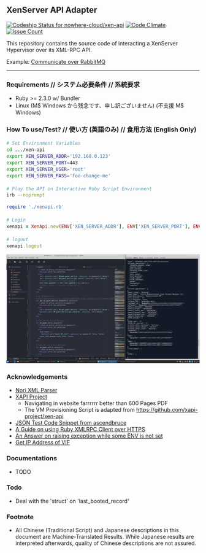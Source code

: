 ## XenServer API Adapter

[ ![Codeship Status for nowhere-cloud/xen-api](https://app.codeship.com/projects/4d2a9250-d4a2-0134-07f4-1aaf05821783/status?branch=master)](https://app.codeship.com/projects/202210) [![Code Climate](https://codeclimate.com/github/nowhere-cloud/xen-api/badges/gpa.svg)](https://codeclimate.com/github/nowhere-cloud/xen-api) [![Issue Count](https://codeclimate.com/github/nowhere-cloud/xen-api/badges/issue_count.svg)](https://codeclimate.com/github/nowhere-cloud/xen-api)

This repository contains the source code of interacting a XenServer Hypervisor over its XML-RPC API.

Example: [Communicate over RabbitMQ](amqpd.rb)

---

### Requirements // システム必要条件 // 系統要求
* Ruby >= 2.3.0 w/ Bundler
* Linux (M$ Windows から残念です、申し訳ございません) (不支援 M$ Windows)

### How To use/Test? // 使い方 (英語のみ) // 食用方法 (English Only)
```sh
# Set Environment Variables
cd .../xen-api
export XEN_SERVER_ADDR='192.168.0.123'
export XEN_SERVER_PORT=443
export XEN_SERVER_USER='root'
export XEN_SERVER_PASS='foo-change-me'

# Play the API on Interactive Ruby Script Environment
irb --noprompt
```
```ruby
require './xenapi.rb'

# Login
xenapi = XenApi.new(ENV['XEN_SERVER_ADDR'], ENV['XEN_SERVER_PORT'], ENV['XEN_SERVER_USER'], ENV['XEN_SERVER_PASS'])

# logout
xenapi.logout

```

![Screenshot](screenshot.png?raw=true)
### Acknowledgements
* [Nori XML Parser](https://github.com/savonrb/nori)
* [XAPI Project](https://xapi-project.github.io/)
  * Navigating in website farrrrrr better than 600 Pages PDF
  * The VM Provisioning Script is adapted from https://github.com/xapi-project/xen-api
* [JSON Test Code Snippet from ascendbruce](https://gist.github.com/ascendbruce/7070951)
* [A Guide on using Ruby XMLRPC Client over HTTPS](https://stelfox.net/blog/2012/02/rubys-xmlrpc-client-and-ssl/)
* [An Answer on raising exception while some ENV is not set](https://stackoverflow.com/questions/11918905/ruby-which-exception-is-best-to-handle-unset-environment-variables)
* [Get IP Address of VIF](http://discussions.citrix.com/topic/244784-how-to-get-ip-address-of-vm-network-adapters/)

### Documentations
* TODO

### Todo
* Deal with the 'struct' on 'last_booted_record'

### Footnote
* All Chinese (Traditional Script) and Japanese descriptions in this document are Machine-Translated Results.
While Japanese results are interpreted afterwards, quality of Chinese descriptions are not assured.
